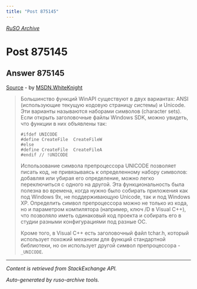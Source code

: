 ```yaml
---
title: "Post 875145"
---
```

<p><i><a href="https://github.com/MSDN-WhiteKnight/ruso-archive/">RuSO Archive</a></i></p>
<h1>Post 875145</h1>
<h2>Answer 875145</h2>
<p><a href="https://ru.stackoverflow.com/a/875145/">Source</a> - by <a href="https://ru.stackoverflow.com/users/240512/msdn-whiteknight">MSDN.WhiteKnight</a></p>
<blockquote>
<p>Большинство функций WinAPI существуют в двух вариантах: ANSI (использующие текущую кодовую страницу системы) и Unicode. Эти варианты называются наборами символов (character sets). Если открыть заголовочные файлы Windows SDK, можно увидеть, что функции в них объявлены так:</p>

<pre><code>#ifdef UNICODE
#define CreateFile  CreateFileW
#else
#define CreateFile  CreateFileA
#endif // !UNICODE
</code></pre>

<p>Использование символа препроцессора UNICODE позволяет писать код, не привязываясь к определенному набору символов: добавляя или убирая его определение, можно легко переключиться с одного на другой. Эта функциональность была полезна во времена, когда нужно было собирать приложения как под Windows 9x, не поддерживающую Unicode, так и под Windows XP. Определить символ препроцессора можно не только из кода, но и параметром компилятора (например, ключ /D в Visual C++), что позволяло иметь одинаковый код проекта и собирать его в студии разными конфигурациями под разные ОС. </p>

<p>Кроме того, в Visual C++ есть заголовочный файл tchar.h, который использует похожий механизм для функций стандартной библиотеки, но он использует другой символ препроцессора - <code>_UNICODE</code>.</p>

</blockquote>
<hr/>
<p><i>Content is retrieved from StackExchange API. </i></p>
<p><i>Auto-generated by ruso-archive tools. </i></p>
